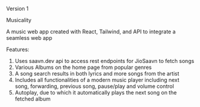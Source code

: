 Version 1 

Musicality

A music web app created with React, Tailwind, and API to integrate a seamless web app

Features:

1) Uses saavn.dev api to access rest endpoints for JioSaavn to fetch songs
2) Various Albums on the home page from popular genres
3) A song search results in both lyrics and more songs from the artist
4) Includes all functionalities of a modern music player including next song, forwarding, previous song, pause/play and volume control
5) Autoplay, due to which it automatically plays the next song on the fetched album
